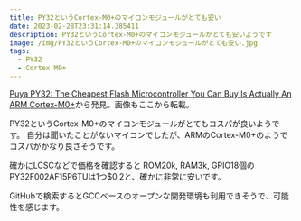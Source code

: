 ```yaml
---
title: PY32というCortex-M0+のマイコンモジュールがとても安い
date: 2023-02-28T23:31:14.385411
description: PY32というCortex-M0+のマイコンモジュールがとても安いようです
image: /img/PY32というCortex-M0+のマイコンモジュールがとても安い.jpg
tags:
  - PY32
  - Cortex M0+
---
```

[Puya PY32: The Cheapest Flash Microcontroller You Can Buy Is Actually An ARM Cortex-M0+](https://hackaday.com/2023/02/16/puya-py32-the-cheapest-flash-microcontroller-you-can-buy-is-actually-an-arm-cortex-m0/)から発見。画像もここから転載。

PY32というCortex-M0+のマイコンモジュールがとてもコスパが良いようです。
自分は聞いたことがないマイコンでしたが、ARMのCortex-M0+のようでコスパがかなり良さそうです。

確かにLCSCなどで価格を確認すると ROM20k, RAM3k, GPIO18個のPY32F002AF15P6TUは1つ$0.2と、確かに非常に安いです。

GitHubで検索するとGCCベースのオープンな開発環境も利用できそうで、可能性を感じます。



